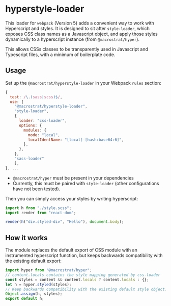 # hyperstyle-loader

This loader for `webpack` (Version 5) adds a convenient way to work
with Hyperscript and styles. It is designed to sit after `style-loader`,
which exposes CSS class names as a Javascript object, and apply those
styles dynamically to a hyperscript instance (from `@macrostrat/hyper`).

This allows CSSs classes to be transparently used in Javascript and
Typescript files, with a minimum of boilerplate code.

## Usage

Set up the `@macrostrat/hyperstyle-loader` in your Webpack `rules` section:

```javascript
{
  test: /\.(sass|scss)$/,
  use: [
    "@macrostrat/hyperstyle-loader",
    "style-loader",
    {
      loader: "css-loader",
      options: {
        modules: {
          mode: "local",
          localIdentName: "[local]-[hash:base64:6]",
        },
      },
    },
    "sass-loader"
    ],
}, ...
```

- `@macrostrat/hyper` must be present in your dependencies
- Currently, this must be paired with `style-loader` (other configurations have
  not been tested).

Then you can simply access your styles by writing hyperscript:

```javascript
import h from "./style.scss";
import render from "react-dom";

render(h("div.styled-div", "Hello"), document.body);
```

## How it works

The module replaces the default export of CSS module with an instrumented
hyperscript function, but keeps backwards compatibility with the existing
default export:

```javascript
import hyper from "@macrostrat/hyper";
// content.locals contains the style mapping generated by css-loader
const styles = content && content.locals ? content.locals : {};
let h = hyper.styled(styles);
// Keep backwards compatibility with the existing default style object.
Object.assign(h, styles);
export default h;
```
